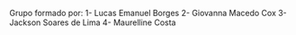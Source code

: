 Grupo formado por:
1- Lucas Emanuel Borges
2- Giovanna Macedo Cox
3- Jackson Soares de Lima
4- Maurelline Costa
